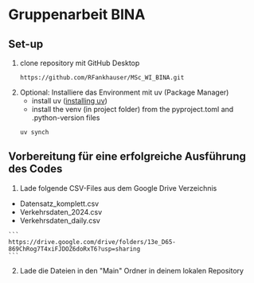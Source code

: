 # Gruppenarbeit BINA

## Set-up

1. clone repository mit GitHub Desktop
    ```
    https://github.com/RFankhauser/MSc_WI_BINA.git
    ```
2. Optional: Installiere das Environment mit uv (Package Manager)
   - install uv ([installing uv](https://docs.astral.sh/uv/getting-started/installation/))
   - install the venv (in project folder) from the pyproject.toml and .python-version files
    ```
    uv synch
    ```

## Vorbereitung für eine erfolgreiche Ausführung des Codes

 1. Lade folgende CSV-Files aus dem Google Drive Verzeichnis
   - Datensatz_komplett.csv
   - Verkehrsdaten_2024.csv
   - Verkehrsdaten_daily.csv

    ```
    https://drive.google.com/drive/folders/13e_D65-869ChRog7T4xiFJDOZ6doRxT6?usp=sharing
    ```

2. Lade die Dateien in den "Main" Ordner in deinem lokalen Repository